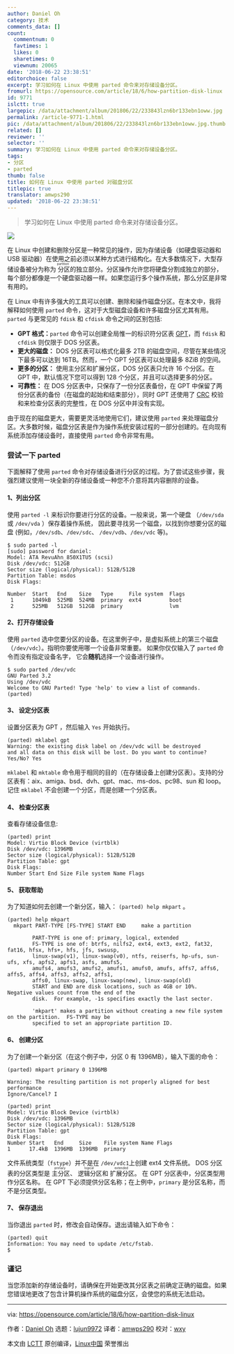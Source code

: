 ```yaml
---
author: Daniel Oh
category: 技术
comments_data: []
count:
  commentnum: 0
  favtimes: 1
  likes: 0
  sharetimes: 0
  viewnum: 20065
date: '2018-06-22 23:38:51'
editorchoice: false
excerpt: 学习如何在 Linux 中使用 parted 命令来对存储设备分区。
fromurl: https://opensource.com/article/18/6/how-partition-disk-linux
id: 9771
islctt: true
largepic: /data/attachment/album/201806/22/233843lzn6br133ebn1oww.jpg
permalink: /article-9771-1.html
pic: /data/attachment/album/201806/22/233843lzn6br133ebn1oww.jpg.thumb.jpg
related: []
reviewer: ''
selector: ''
summary: 学习如何在 Linux 中使用 parted 命令来对存储设备分区。
tags:
- 分区
- parted
thumb: false
title: 如何在 Linux 中使用 parted 对磁盘分区
titlepic: true
translator: amwps290
updated: '2018-06-22 23:38:51'
---
```



> 
> 学习如何在 Linux 中使用 parted 命令来对存储设备分区。
> 
> 
> 


![](/data/attachment/album/201806/22/233843lzn6br133ebn1oww.jpg)


在 Linux 中创建和删除分区是一种常见的操作，因为存储设备（如硬盘驱动器和 USB 驱动器）在使用之前必须以某种方式进行结构化。在大多数情况下，大型存储设备被分为称为<ruby> 分区 <rt>  partition </rt></ruby>的独立部分。分区操作允许您将硬盘分割成独立的部分，每个部分都像是一个硬盘驱动器一样。如果您运行多个操作系统，那么分区是非常有用的。


在 Linux 中有许多强大的工具可以创建、删除和操作磁盘分区。在本文中，我将解释如何使用 `parted` 命令，这对于大型磁盘设备和许多磁盘分区尤其有用。`parted` 与更常见的 `fdisk` 和 `cfdisk` 命令之间的区别包括:


* **GPT 格式：**`parted` 命令可以创建全局惟一的标识符分区表 [GPT](https://en.wikipedia.org/wiki/GUID_Partition_Table)，而 `fdisk` 和 `cfdisk` 则仅限于 DOS 分区表。
* **更大的磁盘：** DOS 分区表可以格式化最多 2TB 的磁盘空间，尽管在某些情况下最多可以达到 16TB。然而，一个 GPT 分区表可以处理最多 8ZiB 的空间。
* **更多的分区：** 使用主分区和扩展分区，DOS 分区表只允许 16 个分区。在 GPT 中，默认情况下您可以得到 128 个分区，并且可以选择更多的分区。
* **可靠性：** 在 DOS 分区表中，只保存了一份分区表备份，在 GPT 中保留了两份分区表的备份（在磁盘的起始和结束部分），同时 GPT 还使用了 [CRC](https://en.wikipedia.org/wiki/Cyclic_redundancy_check) 校验和来检查分区表的完整性，在 DOS 分区中并没有实现。


由于现在的磁盘更大，需要更灵活地使用它们，建议使用 `parted` 来处理磁盘分区。大多数时候，磁盘分区表是作为操作系统安装过程的一部分创建的。在向现有系统添加存储设备时，直接使用 `parted` 命令非常有用。


### 尝试一下 parted


下面解释了使用 `parted` 命令对存储设备进行分区的过程。为了尝试这些步骤，我强烈建议使用一块全新的存储设备或一种您不介意将其内容删除的设备。


#### 1、列出分区


使用 `parted -l` 来标识你要进行分区的设备。一般来说，第一个硬盘 （`/dev/sda` 或 `/dev/vda` ）保存着操作系统， 因此要寻找另一个磁盘，以找到你想要分区的磁盘 (例如，`/dev/sdb`、`/dev/sdc`、 `/dev/vdb`、`/dev/vdc` 等)。



```
$ sudo parted -l
[sudo] password for daniel: 
Model: ATA RevuAhn_850X1TU5 (scsi)
Disk /dev/vdc: 512GB
Sector size (logical/physical): 512B/512B
Partition Table: msdos
Disk Flags: 

Number  Start   End    Size   Type     File system  Flags
 1      1049kB  525MB  524MB  primary  ext4         boot
 2      525MB   512GB  512GB  primary               lvm

```

#### 2、打开存储设备


使用 `parted` 选中您要分区的设备。在这里例子中，是虚拟系统上的第三个磁盘（`/dev/vdc`）。指明你要使用哪一个设备非常重要。 如果你仅仅输入了 `parted` 命令而没有指定设备名字， 它会**随机**选择一个设备进行操作。



```
$ sudo parted /dev/vdc
GNU Parted 3.2
Using /dev/vdc
Welcome to GNU Parted! Type 'help' to view a list of commands.
(parted)

```

#### 3、 设定分区表


设置分区表为 GPT ，然后输入 `Yes` 开始执行。



```
(parted) mklabel gpt 
Warning: the existing disk label on /dev/vdc will be destroyed 
and all data on this disk will be lost. Do you want to continue? 
Yes/No? Yes

```

`mklabel` 和 `mktable` 命令用于相同的目的（在存储设备上创建分区表）。支持的分区表有：aix、amiga、bsd、dvh、gpt、mac、ms-dos、pc98、sun 和 loop。记住 `mklabel` 不会创建一个分区，而是创建一个分区表。


#### 4、 检查分区表


查看存储设备信息:



```
(parted) print 
Model: Virtio Block Device (virtblk) 
Disk /dev/vdc: 1396MB 
Sector size (logical/physical): 512B/512B 
Partition Table: gpt 
Disk Flags: 
Number Start End Size File system Name Flags

```

#### 5、 获取帮助


为了知道如何去创建一个新分区，输入： `(parted) help mkpart` 。



```
(parted) help mkpart 
  mkpart PART-TYPE [FS-TYPE] START END     make a partition

        PART-TYPE is one of: primary, logical, extended
        FS-TYPE is one of: btrfs, nilfs2, ext4, ext3, ext2, fat32, fat16, hfsx, hfs+, hfs, jfs, swsusp,
        linux-swap(v1), linux-swap(v0), ntfs, reiserfs, hp-ufs, sun-ufs, xfs, apfs2, apfs1, asfs, amufs5,
        amufs4, amufs3, amufs2, amufs1, amufs0, amufs, affs7, affs6, affs5, affs4, affs3, affs2, affs1,
        affs0, linux-swap, linux-swap(new), linux-swap(old)
        START and END are disk locations, such as 4GB or 10%.  Negative values count from the end of the
        disk.  For example, -1s specifies exactly the last sector.

        'mkpart' makes a partition without creating a new file system on the partition.  FS-TYPE may be
        specified to set an appropriate partition ID.

```

#### 6、 创建分区


为了创建一个新分区（在这个例子中，分区 0 有 1396MB），输入下面的命令：



```
(parted) mkpart primary 0 1396MB 

Warning: The resulting partition is not properly aligned for best performance 
Ignore/Cancel? I 

(parted) print 
Model: Virtio Block Device (virtblk) 
Disk /dev/vdc: 1396MB 
Sector size (logical/physical): 512B/512B 
Partition Table: gpt 
Disk Flags: 
Number Start   End     Size    File system Name Flags 
1      17.4kB  1396MB  1396MB  primary

```

文件系统类型（`fstype`）并不是在 `/dev/vdc1`上创建 ext4 文件系统。 DOS 分区表的分区类型是<ruby> 主分区 <rt>  primary </rt></ruby>、<ruby> 逻辑分区 <rt>  logical </rt></ruby>和<ruby> 扩展分区 <rt>  extended </rt></ruby>。 在 GPT 分区表中，分区类型用作分区名称。 在 GPT 下必须提供分区名称；在上例中，`primary` 是分区名称，而不是分区类型。


#### 7、 保存退出


当你退出 `parted` 时，修改会自动保存。退出请输入如下命令：



```
(parted) quit
Information: You may need to update /etc/fstab.
$

```

### 谨记


当您添加新的存储设备时，请确保在开始更改其分区表之前确定正确的磁盘。如果您错误地更改了包含计算机操作系统的磁盘分区，会使您的系统无法启动。




---


via: <https://opensource.com/article/18/6/how-partition-disk-linux>


作者：[Daniel Oh](https://opensource.com/users/daniel-oh) 选题：[lujun9972](https://github.com/lujun9972) 译者：[amwps290](https://github.com/amwps290) 校对：[wxy](https://github.com/wxy)


本文由 [LCTT](https://github.com/LCTT/TranslateProject) 原创编译，[Linux中国](https://linux.cn/) 荣誉推出